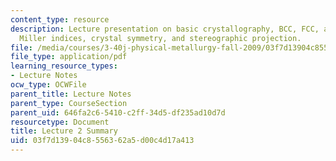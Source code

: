 ```yaml
---
content_type: resource
description: Lecture presentation on basic crystallography, BCC, FCC, and HCP structures,
  Miller indices, crystal symmetry, and stereographic projection.
file: /media/courses/3-40j-physical-metallurgy-fall-2009/03f7d13904c8556362a5d00c4d17a413_MIT3_40JF09_lec02.pdf
file_type: application/pdf
learning_resource_types:
- Lecture Notes
ocw_type: OCWFile
parent_title: Lecture Notes
parent_type: CourseSection
parent_uid: 646fa2c6-5410-c2ff-34d5-df235ad10d7d
resourcetype: Document
title: Lecture 2 Summary
uid: 03f7d139-04c8-5563-62a5-d00c4d17a413
---
```

